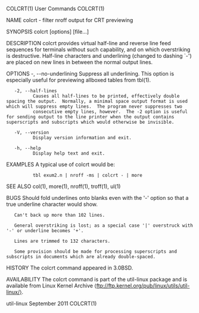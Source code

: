 COLCRT(1)                                                                                       User Commands                                                                                       COLCRT(1)



NAME
       colcrt - filter nroff output for CRT previewing

SYNOPSIS
       colcrt [options] [file...]

DESCRIPTION
       colcrt  provides  virtual half-line and reverse line feed sequences for terminals without such capability, and on which overstriking is destructive.  Half-line characters and underlining (changed to
       dashing `-') are placed on new lines in between the normal output lines.

OPTIONS
       -, --no-underlining
              Suppress all underlining.  This option is especially useful for previewing allboxed tables from tbl(1).

       -2, --half-lines
              Causes all half-lines to be printed, effectively double spacing the output.  Normally, a minimal space output format is used which will suppress empty lines.  The program never suppresses two
              consecutive empty lines, however.  The -2 option is useful for sending output to the line printer when the output contains superscripts and subscripts which would otherwise be invisible.

       -V, --version
              Display version information and exit.

       -h, --help
              Display help text and exit.

EXAMPLES
       A typical use of colcrt would be:

              tbl exum2.n | nroff -ms | colcrt - | more

SEE ALSO
       col(1), more(1), nroff(1), troff(1), ul(1)

BUGS
       Should fold underlines onto blanks even with the '-' option so that a true underline character would show.

       Can't back up more than 102 lines.

       General overstriking is lost; as a special case '|' overstruck with '-' or underline becomes '+'.

       Lines are trimmed to 132 characters.

       Some provision should be made for processing superscripts and subscripts in documents which are already double-spaced.

HISTORY
       The colcrt command appeared in 3.0BSD.

AVAILABILITY
       The colcrt command is part of the util-linux package and is available from Linux Kernel Archive ⟨ftp://ftp.kernel.org/pub/linux/utils/util-linux/⟩.



util-linux                                                                                      September 2011                                                                                      COLCRT(1)
